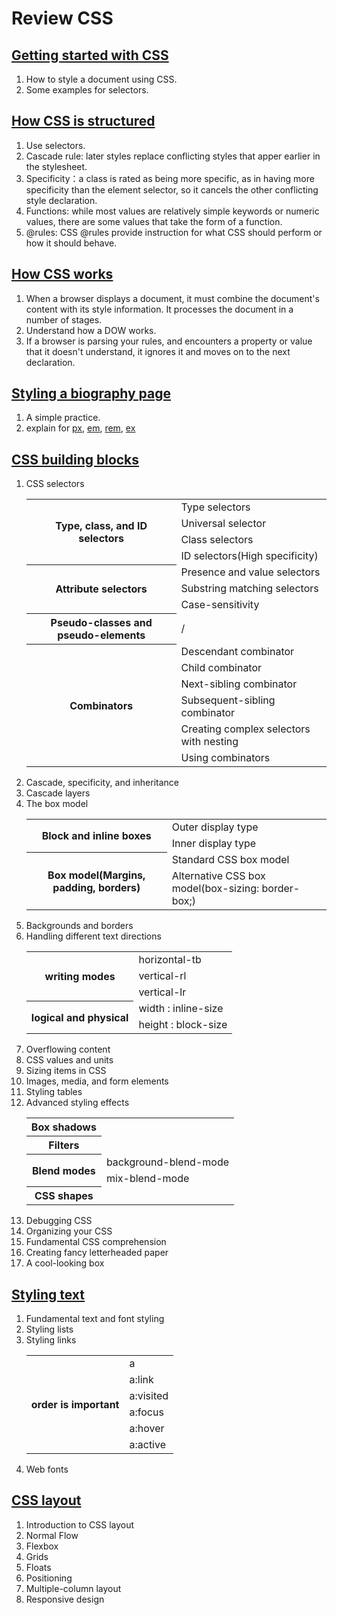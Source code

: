 <h1>Review CSS</h1>

<h2><a href="https://developer.mozilla.org/en-US/docs/Learn/CSS/First_steps/Getting_started">Getting started with CSS</a></h2>
<ol>
<li>How to style a document using CSS.</li>
<li>Some examples for selectors.</li>
</ol>

<h2><a href="https://developer.mozilla.org/en-US/docs/Learn/CSS/First_steps/How_CSS_is_structured">How CSS is structured</a></h2>
<ol>
<li>Use selectors.</li>
<li>Cascade rule: later styles replace conflicting styles that apper earlier in the stylesheet.</li>
<li>Specificity：a class is rated as being more specific, as in having more specificity than the element selector, so it cancels the other conflicting style declaration.</li>
<li>Functions: while most values are relatively simple keywords or numeric values, there are some values that take the form of a function.</li>
<li>@rules: CSS @rules provide instruction for what CSS should perform or how it should behave.</li>
</ol>


<h2><a href="https://developer.mozilla.org/en-US/docs/Learn/CSS/First_steps/How_CSS_works">How CSS works</a></h2>
<ol>
<li>When a browser displays a document, it must combine the document's content with its style information. It processes the document in a number of stages.</li>
<li>Understand how a DOW works.</li>
<li>If a browser is parsing your rules, and encounters a property or value that it doesn't understand, it ignores it and moves on to the next declaration.</li>
</ol>

<h2><a href="https://developer.mozilla.org/en-US/docs/Learn/CSS/First_steps/Styling_a_biography_page">Styling a biography page</a></h2>
<ol>
<li>A simple practice.</li>
<li>explain for <a href="https://developer.mozilla.org/en-US/docs/Web/CSS/font-size#pixels">px</a>, <a href="https://developer.mozilla.org/en-US/docs/Web/CSS/font-size#ems">em</a>, <a href="https://developer.mozilla.org/en-US/docs/Web/CSS/font-size#rems">rem</a>, <a href="https://developer.mozilla.org/en-US/docs/Web/CSS/font-size#ex">ex</a></li>
</ol>


<h2><a href="https://developer.mozilla.org/en-US/docs/Learn/CSS/Building_blocks">CSS building blocks</a></h2>

<ol>
<li>CSS selectors</li>
<table>
    <tr>
        <th rowspan="4">Type, class, and ID selectors</th>
        <td>Type selectors</td>
    </tr>
    <tr>
        <td>Universal selector</td>
    </tr>
    <tr>
        <td>Class selectors</td>
    </tr>
    <tr>
        <td>ID selectors(High specificity)</td>
    </tr>
    <tr>
        <th rowspan="3">Attribute selectors</th>
        <td>Presence and value selectors</td>
    </tr>
    <tr>
        <td>Substring matching selectors</td>
    </tr>
    <tr>
        <td>Case-sensitivity</td>
    </tr>
    <tr>
        <th rowspan="1">Pseudo-classes and pseudo-elements</th>
        <td>/</td>
    </tr>
    <tr>
        <th rowspan="6">Combinators</th>
        <td>Descendant combinator</td>
    </tr>
    <tr>
        <td>Child combinator</td>
    </tr>
    <tr>
        <td>Next-sibling combinator</td>
    </tr>
    <tr>
        <td>Subsequent-sibling combinator</td>
    </tr>
    <tr>
        <td>Creating complex selectors with nesting</td>
    </tr>
    <tr>
        <td>Using combinators</td>
    </tr>
</table>
<li>Cascade, specificity, and inheritance</li>
<li>Cascade layers</li>
<li>The box model</li>
<table>
    <tr>
        <th rowspan="2">Block and inline boxes</th>
        <td>Outer display type</td>
    </tr>
    <tr>
        <td>Inner display type</td>
    </tr>
    <tr>
        <th rowspan="2">Box model(Margins, padding, borders)</th>
        <td>Standard CSS box model</td>
    </tr>
    <tr>
        <td>Alternative CSS box model(box-sizing: border-box;)</td>
    </tr>
</table>
<li>Backgrounds and borders</li>
<li>Handling different text directions</li>
<table>
    <tr>
        <th rowspan="3">writing modes</th>
        <td>horizontal-tb</td>
    </tr>
    <tr>
        <td>vertical-rl</td>
    </tr>
    <tr>
        <td>vertical-lr</td>
    </tr>
    <tr>
        <th rowspan="2">logical and physical</th>
        <td>width : inline-size</td>
    </tr>
    <tr>
        <td>height : block-size</td>
    </tr>
</table>

<li>Overflowing content</li>
<li>CSS values and units</li>
<li>Sizing items in CSS</li>
<li>Images, media, and form elements</li>
<li>Styling tables</li>
<li>Advanced styling effects</li>
<table>
    <tr>
        <th>Box shadows</th>
    </tr>
    <tr>
        <th>Filters</th>
    </tr>
    <tr>
        <th rowspan="2">Blend modes</th>
        <td>background-blend-mode</td>
    </tr>
    <tr>
        <td>mix-blend-mode</td>
    </tr>
    <tr>
        <th>CSS shapes</th>
    </tr>
</table>
<li>Debugging CSS</li>
<li>Organizing your CSS</li>
<li>Fundamental CSS comprehension</li>
<li>Creating fancy letterheaded paper</li>
<li>A cool-looking box</li>
</ol>

<h2><a href="https://developer.mozilla.org/en-US/docs/Learn/CSS/Styling_text">Styling text</a></h2>
<ol>
<li>Fundamental text and font styling</li>
<li>Styling lists</li>
<li>Styling links</li>
<table>
    <tr>
        <th rowspan="6">order is important</th>
        <td>a</td>
    </tr>
    <tr>
        <td>a:link</td>
    </tr>
    <tr>
        <td>a:visited</td>
    </tr>
    <tr>
        <td>a:focus</td>
    </tr>
    <tr>
        <td>a:hover</td>
    </tr>
    <tr>
        <td>a:active</td>
    </tr>
</table>
<li>Web fonts</li>
</ol>

<h2><a href="https://developer.mozilla.org/en-US/docs/Learn/CSS/CSS_layout">CSS layout</a></h2>
<ol>
<li>Introduction to CSS layout</li>
<li>Normal Flow</li>
<li>Flexbox</li>
<li>Grids</li>
<li>Floats</li>
<li>Positioning</li>
<li>Multiple-column layout</li>
<li>Responsive design</li>
</ol>